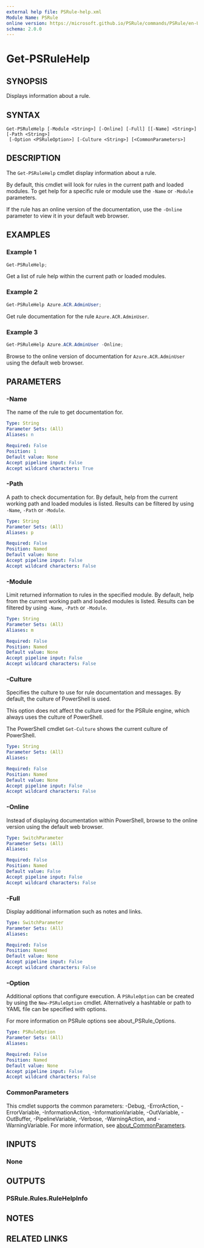 ```yaml
---
external help file: PSRule-help.xml
Module Name: PSRule
online version: https://microsoft.github.io/PSRule/commands/PSRule/en-US/Get-PSRuleHelp.html
schema: 2.0.0
---
```


# Get-PSRuleHelp

## SYNOPSIS

Displays information about a rule.

## SYNTAX

```text
Get-PSRuleHelp [-Module <String>] [-Online] [-Full] [[-Name] <String>] [-Path <String>]
 [-Option <PSRuleOption>] [-Culture <String>] [<CommonParameters>]
```

## DESCRIPTION

The `Get-PSRuleHelp` cmdlet display information about a rule.

By default, this cmdlet will look for rules in the current path and loaded modules.
To get help for a specific rule or module use the `-Name` or `-Module` parameters.

If the rule has an online version of the documentation, use the `-Online` parameter to view it in your default web browser.

## EXAMPLES

### Example 1

```powershell
Get-PSRuleHelp;
```

Get a list of rule help within the current path or loaded modules.

### Example 2

```powershell
Get-PSRuleHelp Azure.ACR.AdminUser;
```

Get rule documentation for the rule `Azure.ACR.AdminUser`.

### Example 3

```powershell
Get-PSRuleHelp Azure.ACR.AdminUser -Online;
```

Browse to the online version of documentation for `Azure.ACR.AdminUser` using the default web browser.

## PARAMETERS

### -Name

The name of the rule to get documentation for.

```yaml
Type: String
Parameter Sets: (All)
Aliases: n

Required: False
Position: 1
Default value: None
Accept pipeline input: False
Accept wildcard characters: True
```

### -Path

A path to check documentation for.
By default, help from the current working path and loaded modules is listed.
Results can be filtered by using `-Name`, `-Path` or `-Module`.

```yaml
Type: String
Parameter Sets: (All)
Aliases: p

Required: False
Position: Named
Default value: None
Accept pipeline input: False
Accept wildcard characters: False
```

### -Module

Limit returned information to rules in the specified module.
By default, help from the current working path and loaded modules is listed.
Results can be filtered by using `-Name`, `-Path` or `-Module`.

```yaml
Type: String
Parameter Sets: (All)
Aliases: m

Required: False
Position: Named
Default value: None
Accept pipeline input: False
Accept wildcard characters: False
```

### -Culture

Specifies the culture to use for rule documentation and messages. By default, the culture of PowerShell is used.

This option does not affect the culture used for the PSRule engine, which always uses the culture of PowerShell.

The PowerShell cmdlet `Get-Culture` shows the current culture of PowerShell.

```yaml
Type: String
Parameter Sets: (All)
Aliases:

Required: False
Position: Named
Default value: None
Accept pipeline input: False
Accept wildcard characters: False
```

### -Online

Instead of displaying documentation within PowerShell, browse to the online version using the default web browser.

```yaml
Type: SwitchParameter
Parameter Sets: (All)
Aliases:

Required: False
Position: Named
Default value: False
Accept pipeline input: False
Accept wildcard characters: False
```

### -Full

Display additional information such as notes and links.

```yaml
Type: SwitchParameter
Parameter Sets: (All)
Aliases:

Required: False
Position: Named
Default value: None
Accept pipeline input: False
Accept wildcard characters: False
```

### -Option

Additional options that configure execution.
A `PSRuleOption` can be created by using the `New-PSRuleOption` cmdlet.
Alternatively a hashtable or path to YAML file can be specified with options.

For more information on PSRule options see about_PSRule_Options.

```yaml
Type: PSRuleOption
Parameter Sets: (All)
Aliases:

Required: False
Position: Named
Default value: None
Accept pipeline input: False
Accept wildcard characters: False
```

### CommonParameters

This cmdlet supports the common parameters: -Debug, -ErrorAction, -ErrorVariable, -InformationAction, -InformationVariable, -OutVariable, -OutBuffer, -PipelineVariable, -Verbose, -WarningAction, and -WarningVariable. For more information, see [about_CommonParameters](http://go.microsoft.com/fwlink/?LinkID=113216).

## INPUTS

### None

## OUTPUTS

### PSRule.Rules.RuleHelpInfo

## NOTES

## RELATED LINKS
